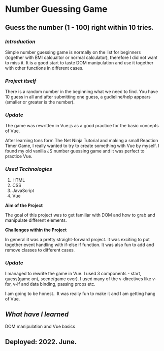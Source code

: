 # Number Guessing Game
## Guess the number (1 - 100) right within 10 tries. 
### **_Introduction_**
Simple number guessing game is normally on the list for beginners (together with BMI calcualtor or normal calculator), therefore I did not want to miss it. It is a good start to taste DOM manipulation and use it together with other functions in different cases.  

### **_Project itself_** 
There is a random number in the beginning what we need to find. You have 10 guess in all and after submitting one guess, a gudieline/help appears (smaller or greater is the number). 

### **_Update_**
The game was rewritten in Vue.js as a good practice for the basic concepts of Vue.

After learning tons form The Net Ninja Tutorial and making a small Reaction Timer Game, I really wanted to try to create something with Vue by myself. I found my old vanilla JS number guessing game and it was perfect to practice Vue.

 ### **_Used Technologies_**
 1. HTML
 2. CSS
 3. JavaScript
 4. Vue

**Aim of the Project**

The goal of this project was to get familiar with DOM and how to grab and manipulate different elements. 

**Challenges within the Project**

In general it was a pretty straight-forward project. It was exciting to put together event handling with if-else if function. It was also fun to add and remove classes to different cases. 

### **_Update_**
I managed to rewrite the game in Vue. I used 3 components - start, guess(game on), scene(game over). I used many of the v-directives like v-for, v-if and data binding, passing props etc. 

I am going to be honest.. It was really fun to make it and I am getting hang of Vue.

## **_What have I learned_**
DOM manipulation and Vue basics

## Deployed: 2022. June.
